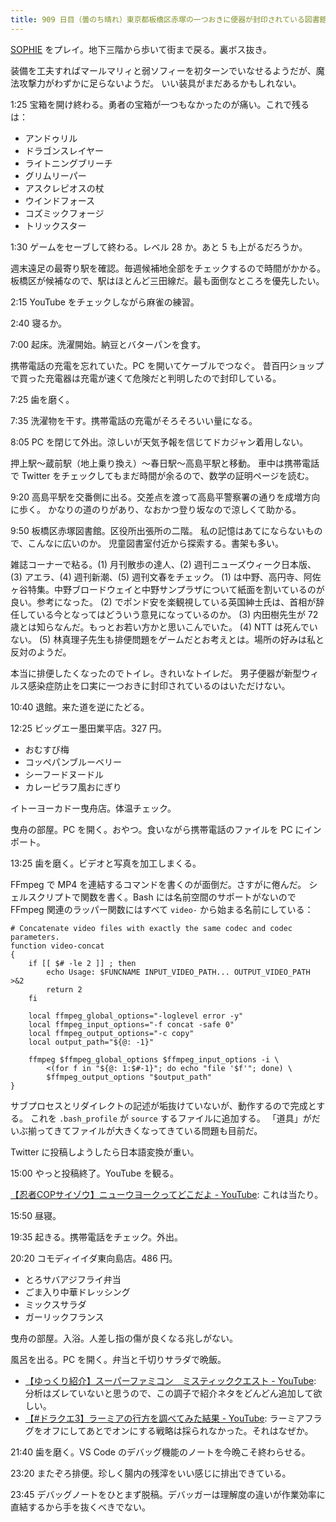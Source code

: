 ```yaml
---
title: 909 日目（曇のち晴れ）東京都板橋区赤塚の一つおきに便器が封印されている図書館
---
```


[SOPHIE][dtp22b] をプレイ。地下三階から歩いて街まで戻る。裏ボス抜き。

装備を工夫すればマールマリィと弱ソフィーを初ターンでいなせるようだが、魔法攻撃力がわずかに足らないようだ。
いい装具がまだあるかもしれない。

1:25 宝箱を開け終わる。勇者の宝箱が一つもなかったのが痛い。これで残るは：

* アンドゥリル
* ドラゴンスレイヤー
* ライトニングブリーチ
* グリムリーパー
* アスクレピオスの杖
* ウインドフォース
* コズミックフォージ
* トリックスター

1:30 ゲームをセーブして終わる。レベル 28 か。あと 5 も上がるだろうか。

週末遠足の最寄り駅を確認。毎週候補地全部をチェックするので時間がかかる。
板橋区が候補なので、駅はほとんど三田線だ。最も面倒なところを優先したい。

2:15 YouTube をチェックしながら麻雀の練習。

2:40 寝るか。

7:00 起床。洗濯開始。納豆とバターパンを食す。

携帯電話の充電を忘れていた。PC を開いてケーブルでつなぐ。
昔百円ショップで買った充電器は充電が速くて危険だと判明したので封印している。

7:25 歯を磨く。

7:35 洗濯物を干す。携帯電話の充電がそろそろいい量になる。

8:05 PC を閉じて外出。涼しいが天気予報を信じてドカジャン着用しない。

押上駅～蔵前駅（地上乗り換え）～春日駅～高島平駅と移動。
車中は携帯電話で Twitter をチェックしてもまだ時間が余るので、数学の証明ページを読む。

9:20 高島平駅を交番側に出る。交差点を渡って高島平警察署の通りを成増方向に歩く。
かなりの道のりがあり、なおかつ登り坂なので涼しくて助かる。

9:50 板橋区赤塚図書館。区役所出張所の二階。
私の記憶はあてにならないもので、こんなに広いのか。
児童図書室付近から探索する。書架も多い。

雑誌コーナーで粘る。(1) 月刊散歩の達人、(2) 週刊ニューズウィーク日本版、(3) アエラ、(4) 週刊新潮、(5) 週刊文春をチェック。
(1) は中野、高円寺、阿佐ヶ谷特集。中野ブロードウェイと中野サンプラザについて紙面を割いているのが良い。参考になった。
(2) でポンド安を楽観視している英国紳士氏は、首相が辞任している今となってはどういう意見になっているのか。
(3) 内田樹先生が 72 歳とは知らなんだ。もっとお若い方かと思いこんでいた。
(4) NTT は死んでいない。
(5) 林真理子先生も排便問題をゲームだとお考えとは。場所の好みは私と反対のようだ。

本当に排便したくなったのでトイレ。きれいなトイレだ。
男子便器が新型ウィルス感染症防止を口実に一つおきに封印されているのはいただけない。

10:40 退館。来た道を逆にたどる。

12:25 ビッグエー墨田業平店。327 円。

* おむすび梅
* コッペパンブルーベリー
* シーフードヌードル
* カレーピラフ風おにぎり

イトーヨーカドー曳舟店。体温チェック。

曳舟の部屋。PC を開く。おやつ。食いながら携帯電話のファイルを PC にインポート。

13:25 歯を磨く。ビデオと写真を加工しまくる。

FFmpeg で MP4 を連結するコマンドを書くのが面倒だ。さすがに倦んだ。
シェルスクリプトで関数を書く。Bash には名前空間のサポートがないので
FFmpeg 関連のラッパー関数にはすべて `video-` から始まる名前にしている：

```shell
# Concatenate video files with exactly the same codec and codec parameters.
function video-concat
{
    if [[ $# -le 2 ]] ; then
        echo Usage: $FUNCNAME INPUT_VIDEO_PATH... OUTPUT_VIDEO_PATH >&2
        return 2
    fi

    local ffmpeg_global_options="-loglevel error -y"
    local ffmpeg_input_options="-f concat -safe 0"
    local ffmpeg_output_options="-c copy"
    local output_path="${@: -1}"

    ffmpeg $ffmpeg_global_options $ffmpeg_input_options -i \
        <(for f in "${@: 1:$#-1}"; do echo "file '$f'"; done) \
        $ffmpeg_output_options "$output_path"
}
```

サブプロセスとリダイレクトの記述が垢抜けていないが、動作するので完成とする。
これを `.bash_profile` が `source` するファイルに追加する。
「道具」がだいぶ揃ってきてファイルが大きくなってきている問題も目前だ。

Twitter に投稿しようしたら日本語変換が重い。

15:00 やっと投稿終了。YouTube を観る。

[【忍者COPサイゾウ】ニューウヨークってどこだよ - YouTube](https://www.youtube.com/watch?v=iHjb26pN7Vk):
これは当たり。

15:50 昼寝。

19:35 起きる。携帯電話をチェック。外出。

20:20 コモディイイダ東向島店。486 円。

* とろサバアジフライ弁当
* ごま入り中華ドレッシング
* ミックスサラダ
* ガーリックフランス

曳舟の部屋。入浴。人差し指の傷が良くなる兆しがない。

風呂を出る。PC を開く。弁当と千切りサラダで晩飯。

* [【ゆっくり紹介】スーパーファミコン　ミスティッククエスト - YouTube](https://www.youtube.com/watch?v=YXoVG_VIeHM):
  分析はズレていないと思うので、この調子で紹介ネタをどんどん追加して欲しい。
* [【&#x23;ドラクエ3】ラーミアの行方を調べてみた結果 - YouTube](https://www.youtube.com/watch?v=slOZL_94sMo):
  ラーミアフラグをオフにしてあとでオンにする戦略は採られなかった。それはなぜか。

21:40 歯を磨く。VS Code のデバッグ機能のノートを今晩こそ終わらせる。

23:20 またぞろ排便。珍しく腸内の残滓をいい感じに排出できている。

23:45 デバッグノートをひとまず脱稿。デバッガーは理解度の違いが作業効率に直結するから手を抜くべきでない。

[dtp22b]: https://www.dlsite.com/maniax/work/=/product_id/RJ424807/
